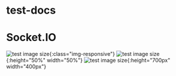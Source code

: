 # test-docs
Socket.IO
=========

![test image size](https://ae01.alicdn.com/kf/HTB15n3WRXXXXXa2XpXXq6xXFXXX9.jpg){:class="img-responsive"}
![test image size](https://ae01.alicdn.com/kf/HTB15n3WRXXXXXa2XpXXq6xXFXXX9.jpg){:height="50%" width="50%"}
![test image size](https://ae01.alicdn.com/kf/HTB15n3WRXXXXXa2XpXXq6xXFXXX9.jpg){:height="700px" width="400px"}
